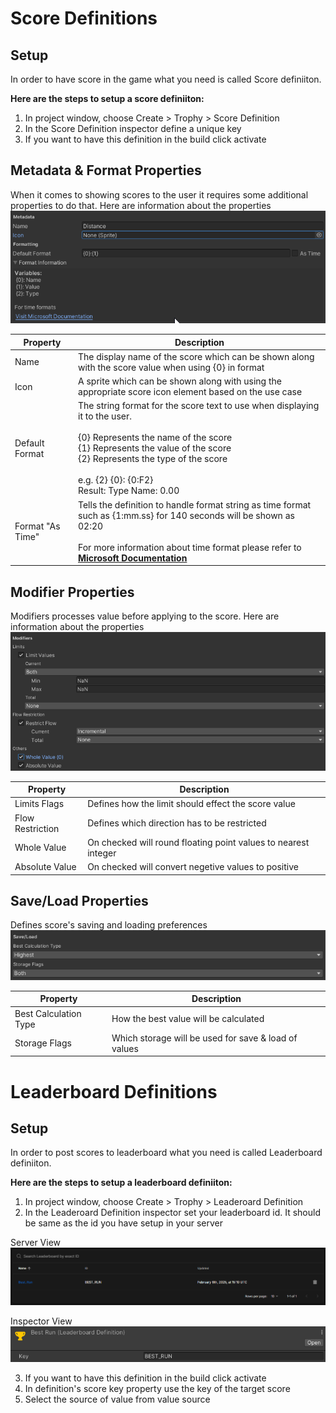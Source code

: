 # Score Definitions
## Setup
In order to have score in the game what you need is called Score definiiton.

**Here are the steps to setup a score definiiton:**
1. In project window, choose Create > Trophy > Score Definition
2. In the Score Definition inspector define a unique key
3. If you want to have this definition in the build click activate

## Metadata & Format Properties
When it comes to showing scores to the user it requires some additional properties to do that. Here are information about the properties
![Metadata Section](../images/score-definitions/metadata-section.png)

| **Property** 	| **Description** 	|
|---	|---	|
| Name 	| The display name of the score which can be shown along with the score value when using {0} in format 	|
| Icon 	| A sprite which can be shown along with using the appropriate score icon element based on the use case 	|
| Default Format 	| The string format for the score text to use when displaying it to the user.<br><br>{0} Represents the name of the score<br>{1} Represents the value of the score<br>{2} Represents the type of the score<br><br>e.g. {2} {0}: {0:F2}<br>Result: Type Name: 0.00 	|
| Format "As Time" 	| Tells the definition to handle format string as time format<br>such as {1:mm\.ss} for 140 seconds will be shown as 02:20<br><br>For more information about time format please refer to [**Microsoft Documentation**](https://learn.microsoft.com/en-us/dotnet/standard/base-types/custom-timespan-format-strings) 	|


## Modifier Properties
Modifiers processes value before applying to the score. Here are information about the properties
![Modifiers Section](../images/score-definitions/modifiers-section.png)

| **Property** 	| **Description** 	|
|---	|---	|
| Limits Flags 	| Defines how the limit should effect the score value 	|
| Flow Restriction  | Defines which direction has to be restricted 	|
| Whole Value 	| On checked will round floating point values to nearest integer 	|
| Absolute Value    | On checked will convert negetive values to positive 	|


## Save/Load Properties
Defines score's saving and loading preferences
![Save/Load Section](../images/score-definitions/save-and-load-section.png)

| **Property** 	| **Description** 	|
|---	|---	|
| Best Calculation Type | How the best value will be calculated 	|
| Storage Flags  | Which storage will be used for save & load of values 	|

# Leaderboard Definitions

## Setup
In order to post scores to leaderboard what you need is called Leaderboard definiiton.

**Here are the steps to setup a leaderboard definiiton:**
1. In project window, choose Create > Trophy > Leaderoard Definition
2. In the Leaderoard Definition inspector set your leaderboard id. It should be same as the id you have setup in your server

Server View
![Leaderboard ID Cloud](../images/leaderboard-definitions/leaderboard-id-cloud.png)

Inspector View
![Leaderboard ID Definition](../images/leaderboard-definitions/leaderboard-id-definition.png)

3. If you want to have this definition in the build click activate
4. In definition's score key property use the key of the target score
5. Select the source of value from value source
